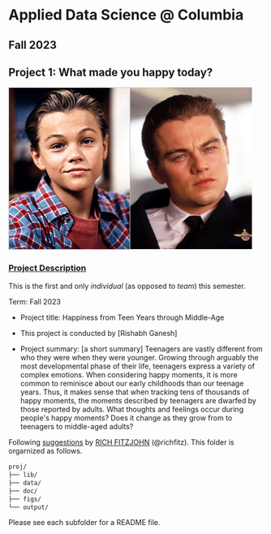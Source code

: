 # Applied Data Science @ Columbia
## Fall 2023
## Project 1: What made you happy today?

![image](figs/title.jpeg)

### [Project Description](doc/Proj1_desc.md)
This is the first and only *individual* (as opposed to *team*) this semester. 

Term: Fall 2023

+ Project title: Happiness from Teen Years through Middle-Age
+ This project is conducted by [Rishabh Ganesh]

+ Project summary: [a short summary] Teenagers are vastly different from who they were when they were younger. Growing through arguably the most developmental phase of their life, teenagers express a variety of complex emotions. When considering happy moments, it is more common to reminisce about our early childhoods than our teenage years. Thus, it makes sense that when tracking tens of thousands of happy moments, the moments described by teenagers are dwarfed by those reported by adults. What thoughts and feelings occur during people's happy moments? Does it change as they grow from to teenagers to middle-aged adults?

Following [suggestions](http://nicercode.github.io/blog/2013-04-05-projects/) by [RICH FITZJOHN](http://nicercode.github.io/about/#Team) (@richfitz). This folder is orgarnized as follows.

```
proj/
├── lib/
├── data/
├── doc/
├── figs/
└── output/
```

Please see each subfolder for a README file.
